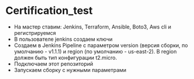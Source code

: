 # Certification_test
- На мастер ставим:
    Jenkins,
    Terraform,
    Ansible,
    Boto3,
    Aws cli и регистрируемся
- В пользователе jenkins создаем ключи
- Создаем в Jenkins Pipeline c параметром version (версия сборки, по умолчанию - v1.1.1) и region (по умолчанию - us-east-2). В region должен быть тип конфигурации t2.micro.
- Подключаем этот репозиторий
- Запускаем сборку с нужными параметрами
